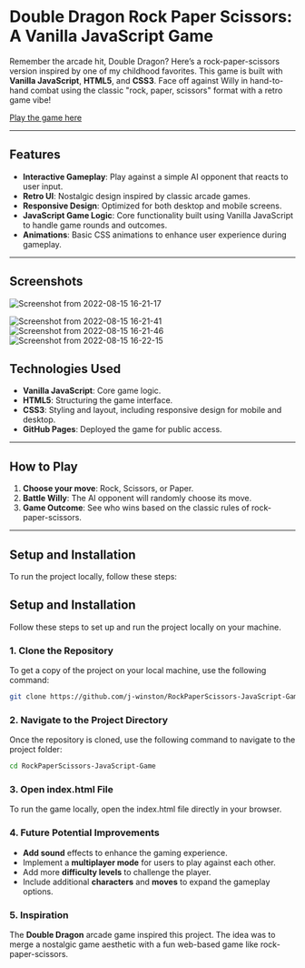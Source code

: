 # Double Dragon Rock Paper Scissors: A Vanilla JavaScript Game

Remember the arcade hit, Double Dragon? Here’s a rock-paper-scissors version inspired by one of my childhood favorites. This game is built with **Vanilla JavaScript**, **HTML5**, and **CSS3**. Face off against Willy in hand-to-hand combat using the classic "rock, paper, scissors" format with a retro game vibe!

[Play the game here](https://j-winston.github.io/Double-Dragon-Rock-Scissors-Paper/)

---

## Features

- **Interactive Gameplay**: Play against a simple AI opponent that reacts to user input.
- **Retro UI**: Nostalgic design inspired by classic arcade games.
- **Responsive Design**: Optimized for both desktop and mobile screens.
- **JavaScript Game Logic**: Core functionality built using Vanilla JavaScript to handle game rounds and outcomes.
- **Animations**: Basic CSS animations to enhance user experience during gameplay.

---

## Screenshots

![Screenshot from 2022-08-15 16-21-17](https://user-images.githubusercontent.com/102254727/184711899-40996198-d26c-4e22-8de8-534f8189c8c9.png)


![Screenshot from 2022-08-15 16-21-41](https://user-images.githubusercontent.com/102254727/184712050-4865b8e1-843b-4b4a-8aa3-7e43651fedb9.png)
![Screenshot from 2022-08-15 16-21-46](https://user-images.githubusercontent.com/102254727/184712069-eeec02cd-73e4-451a-bb7f-53232ad889ae.png)
![Screenshot from 2022-08-15 16-22-15](https://user-images.githubusercontent.com/102254727/184712079-e658fc0b-00cf-4a85-a00a-ae9c6fcb0eea.png)

## Technologies Used

- **Vanilla JavaScript**: Core game logic.
- **HTML5**: Structuring the game interface.
- **CSS3**: Styling and layout, including responsive design for mobile and desktop.
- **GitHub Pages**: Deployed the game for public access.

---

## How to Play

1. **Choose your move**: Rock, Scissors, or Paper.
2. **Battle Willy**: The AI opponent will randomly choose its move.
3. **Game Outcome**: See who wins based on the classic rules of rock-paper-scissors.

---

## Setup and Installation

To run the project locally, follow these steps:

## Setup and Installation

Follow these steps to set up and run the project locally on your machine.

### 1. Clone the Repository

To get a copy of the project on your local machine, use the following command:

```bash
git clone https://github.com/j-winston/RockPaperScissors-JavaScript-Game.git
```

### 2. Navigate to the Project Directory
Once the repository is cloned, use the following command to navigate to the project folder:
```bash
cd RockPaperScissors-JavaScript-Game
```

### 3. Open index.html File 
To run the game locally, open the index.html file directly in your browser.

### 4. Future Potential Improvements 
* **Add sound** effects to enhance the gaming experience.
* Implement a **multiplayer mode** for users to play against each other.
* Add more **difficulty levels** to challenge the player.
* Include additional **characters** and **moves** to expand the gameplay options.


### 5. Inspiration
The **Double Dragon** arcade game inspired this project. The idea was to merge a nostalgic game aesthetic with a fun web-based game like rock-paper-scissors. 



